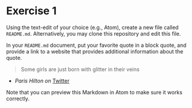 # Exercise 1
Using the text-edit of your choice (e.g., Atom), create a new file called `README.md`. Alternatively, you may clone this repository and edit this file.

In your `README.md` document, put your favorite quote in a block quote, and provide a link to a website that provides additional information about the quote.

> Some girls are just born with glitter in their veins
- _Paris Hilton on_ [Twitter](https://twitter.com/ParisHilton/status/996721962423595010)

Note that you can preview this Markdown in Atom to make sure it works correctly.
